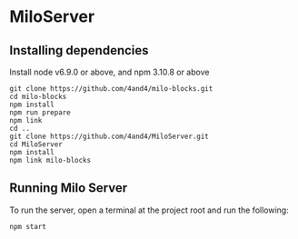 # MiloServer

## Installing dependencies

Install node v6.9.0 or above, and npm 3.10.8 or above

```
git clone https://github.com/4and4/milo-blocks.git
cd milo-blocks
npm install
npm run prepare
npm link
cd ..
git clone https://github.com/4and4/MiloServer.git
cd MiloServer
npm install
npm link milo-blocks
```

## Running Milo Server
To run the server, open a terminal at the project root and run the following:
```
npm start
```
